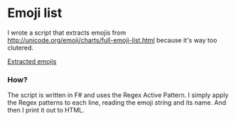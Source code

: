 # Emoji list
I wrote a script that extracts emojis from http://unicode.org/emoji/charts/full-emoji-list.html because it's way too clutered.

[Extracted emojis](emojis.html)

### How?
The script is written in F# and uses the Regex Active Pattern. I simply apply the Regex patterns to each line, reading the emoji string and its name. And then I print it out to HTML.